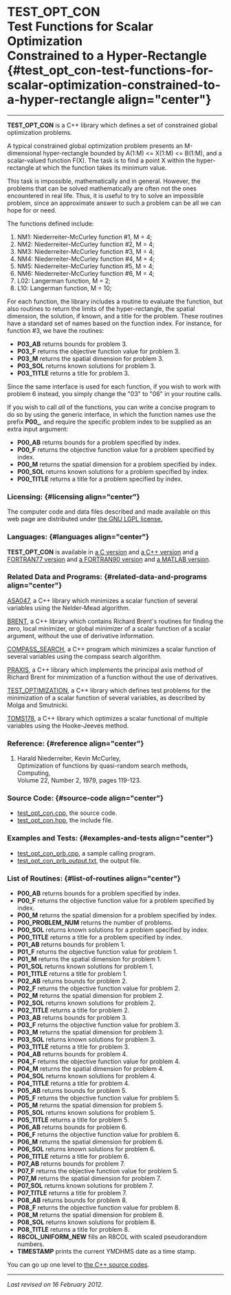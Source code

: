 TEST\_OPT\_CON\
Test Functions for Scalar Optimization\
Constrained to a Hyper-Rectangle {#test_opt_con-test-functions-for-scalar-optimization-constrained-to-a-hyper-rectangle align="center"}
=======================================

------------------------------------------------------------------------

**TEST\_OPT\_CON** is a C++ library which defines a set of constrained
global optimization problems.

A typical constrained global optimization problem presents an
M-dimensional hyper-rectangle bounded by A(1:M) &lt;= X(1:M) &lt;=
B(1:M), and a scalar-valued function F(X). The task is to find a point X
within the hyper-rectangle at which the function takes its minimum
value.

This task is impossible, mathematically and in general. However, the
problems that can be solved mathematically are often not the ones
encountered in real life. Thus, it is useful to try to solve an
impossible problem, since an approximate answer to such a problem can be
all we can hope for or need.

The functions defined include:

1.  NM1: Niederreiter-McCurley function \#1, M = 4;
2.  NM2: Niederreiter-McCurley function \#2, M = 4;
3.  NM3: Niederreiter-McCurley function \#3, M = 4;
4.  NM4: Niederreiter-McCurley function \#4, M = 4;
5.  NM5: Niederreiter-McCurley function \#5, M = 4;
6.  NM6: Niederreiter-McCurley function \#6, M = 4;
7.  L02: Langerman function, M = 2;
8.  L10: Langerman function, M = 10;

For each function, the library includes a routine to evaluate the
function, but also routines to return the limits of the hyper-rectangle,
the spatial dimension, the solution, if known, and a title for the
problem. These routines have a standard set of names based on the
function index. For instance, for function \#3, we have the routines:

-   **P03\_AB** returns bounds for problem 3.
-   **P03\_F** returns the objective function value for problem 3.
-   **P03\_M** returns the spatial dimension for problem 3.
-   **P03\_SOL** returns known solutions for problem 3.
-   **P03\_TITLE** returns a title for problem 3.

Since the same interface is used for each function, if you wish to work
with problem 6 instead, you simply change the "03" to "06" in your
routine calls.

If you wish to call *all* of the functions, you can write a concise
program to do so by using the generic interface, in which the function
names use the prefix **P00\_**, and require the specific problem index
to be supplied as an extra input argument:

-   **P00\_AB** returns bounds for a problem specified by index.
-   **P00\_F** returns the objective function value for a problem
    specified by index.
-   **P00\_M** returns the spatial dimension for a problem specified by
    index.
-   **P00\_SOL** returns known solutions for a problem specified by
    index.
-   **P00\_TITLE** returns a title for a problem specified by index.

### Licensing: {#licensing align="center"}

The computer code and data files described and made available on this
web page are distributed under [the GNU LGPL
license.](../../txt/gnu_lgpl.txt)

### Languages: {#languages align="center"}

**TEST\_OPT\_CON** is available in [a C
version](../../c_src/test_opt_con/test_opt_con.html) and [a C++
version](../../cpp_src/test_opt_con/test_opt_con.html) and [a FORTRAN77
version](../../f77_src/test_opt_con/test_opt_con.html) and [a FORTRAN90
version](../../f_src/test_opt_con/test_opt_con.html) and [a MATLAB
version](../../m_src/test_opt_con/test_opt_con.html).

### Related Data and Programs: {#related-data-and-programs align="center"}

[ASA047](../../cpp_src/asa047/asa047.html), a C++ library which
minimizes a scalar function of several variables using the Nelder-Mead
algorithm.

[BRENT](../../cpp_src/brent/brent.html), a C++ library which contains
Richard Brent's routines for finding the zero, local minimizer, or
global minimizer of a scalar function of a scalar argument, without the
use of derivative information.

[COMPASS\_SEARCH](../../cpp_src/compass_search/compass_search.html), a
C++ program which minimizes a scalar function of several variables using
the compass search algorithm.

[PRAXIS](../../cpp_src/praxis/praxis.html), a C++ library which
implements the principal axis method of Richard Brent for minimization
of a function without the use of derivatives.

[TEST\_OPTIMIZATION](../../cpp_src/test_optimization/test_optimization.html),
a C++ library which defines test problems for the minimization of a
scalar function of several variables, as described by Molga and
Smutnicki.

[TOMS178](../../cpp_src/toms178/toms178.html), a C++ library which
optimizes a scalar functional of multiple variables using the
Hooke-Jeeves method.

### Reference: {#reference align="center"}

1.  Harald Niederreiter, Kevin McCurley,\
    Optimization of functions by quasi-random search methods,\
    Computing,\
    Volume 22, Number 2, 1979, pages 119-123.

### Source Code: {#source-code align="center"}

-   [test\_opt\_con.cpp](test_opt_con.cpp), the source code.
-   [test\_opt\_con.hpp](test_opt_con.hpp), the include file.

### Examples and Tests: {#examples-and-tests align="center"}

-   [test\_opt\_con\_prb.cpp](test_opt_con_prb.cpp), a sample calling
    program.
-   [test\_opt\_con\_prb\_output.txt](test_opt_con_prb_output.txt), the
    output file.

### List of Routines: {#list-of-routines align="center"}

-   **P00\_AB** returns bounds for a problem specified by index.
-   **P00\_F** returns the objective function value for a problem
    specified by index.
-   **P00\_M** returns the spatial dimension for a problem specified by
    index.
-   **P00\_PROBLEM\_NUM** returns the number of problems.
-   **P00\_SOL** returns known solutions for a problem specified by
    index.
-   **P00\_TITLE** returns a title for a problem specified by index.
-   **P01\_AB** returns bounds for problem 1.
-   **P01\_F** returns the objective function value for problem 1.
-   **P01\_M** returns the spatial dimension for problem 1.
-   **P01\_SOL** returns known solutions for problem 1.
-   **P01\_TITLE** returns a title for problem 1.
-   **P02\_AB** returns bounds for problem 2.
-   **P02\_F** returns the objective function value for problem 2.
-   **P02\_M** returns the spatial dimension for problem 2.
-   **P02\_SOL** returns known solutions for problem 2.
-   **P02\_TITLE** returns a title for problem 2.
-   **P03\_AB** returns bounds for problem 3.
-   **P03\_F** returns the objective function value for problem 3.
-   **P03\_M** returns the spatial dimension for problem 3.
-   **P03\_SOL** returns known solutions for problem 3.
-   **P03\_TITLE** returns a title for problem 3.
-   **P04\_AB** returns bounds for problem 4.
-   **P04\_F** returns the objective function value for problem 4.
-   **P04\_M** returns the spatial dimension for problem 4.
-   **P04\_SOL** returns known solutions for problem 4.
-   **P04\_TITLE** returns a title for problem 4.
-   **P05\_AB** returns bounds for problem 5.
-   **P05\_F** returns the objective function value for problem 5.
-   **P05\_M** returns the spatial dimension for problem 5.
-   **P05\_SOL** returns known solutions for problem 5.
-   **P05\_TITLE** returns a title for problem 5.
-   **P06\_AB** returns bounds for problem 6.
-   **P06\_F** returns the objective function value for problem 6.
-   **P06\_M** returns the spatial dimension for problem 6.
-   **P06\_SOL** returns known solutions for problem 6.
-   **P06\_TITLE** returns a title for problem 6.
-   **P07\_AB** returns bounds for problem 7.
-   **P07\_F** returns the objective function value for problem 5.
-   **P07\_M** returns the spatial dimension for problem 7.
-   **P07\_SOL** returns known solutions for problem 7.
-   **P07\_TITLE** returns a title for problem 7.
-   **P08\_AB** returns bounds for problem 8.
-   **P08\_F** returns the objective function value for problem 8.
-   **P08\_M** returns the spatial dimension for problem 8.
-   **P08\_SOL** returns known solutions for problem 8.
-   **P08\_TITLE** returns a title for problem 8.
-   **R8COL\_UNIFORM\_NEW** fills an R8COL with scaled pseudorandom
    numbers.
-   **TIMESTAMP** prints the current YMDHMS date as a time stamp.

You can go up one level to [the C++ source codes](../cpp_src.html).

------------------------------------------------------------------------

*Last revised on 16 February 2012.*
